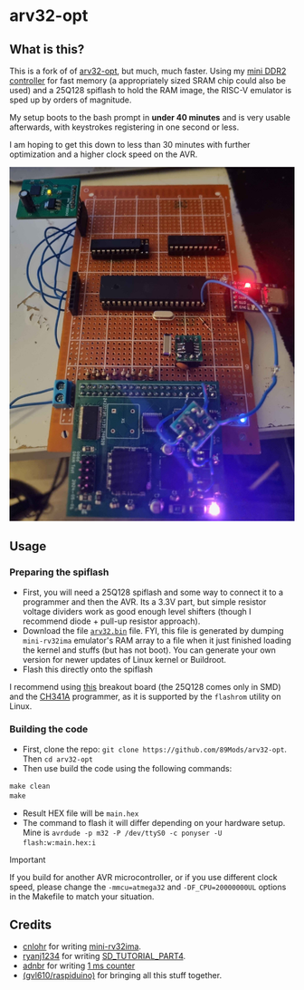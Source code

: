 # arv32-opt

## What is this?
This is a fork of of [arv32-opt](https://github.com/raspiduino/arv32-opt), but much, much faster. Using my [mini DDR2 controller](https://github.com/89Mods/mini-ddr2) for fast memory (a appropriately sized SRAM chip could also be used) and a 25Q128 spiflash to hold the RAM image, the RISC-V emulator is sped up by orders of magnitude.

My setup boots to the bash prompt in **under 40 minutes** and is very usable afterwards, with keystrokes registering in one second or less.

I am hoping to get this down to less than 30 minutes with further optimization and a higher clock speed on the AVR.

![](board.jpg)

## Usage
### Preparing the spiflash
- First, you will need a 25Q128 spiflash and some way to connect it to a programmer and then the AVR. Its a 3.3V part, but simple resistor voltage dividers work as good enough level shifters (though I recommend diode + pull-up resistor approach).
- Download the file [`arv32.bin`](https://github.com/raspiduino/arv32-opt/raw/main/rv32.bin) file. FYI, this file is generated by dumping `mini-rv32ima` emulator's RAM array to a file when it just finished loading the kernel and stuffs (but has not boot). You can generate your own version for newer updates of Linux kernel or Buildroot.
- Flash this directly onto the spiflash

I recommend using [this](https://protosupplies.com/product/pcb-smd-soic-8-msop-8-tssop-8-to-dip-adapter5-pack/) breakout board (the 25Q128 comes only in SMD) and the [CH341A](https://www.amazon.com/Programmer-Module-CH341A-Burner-5V-3-3V/dp/B07PFCJ8G9) programmer, as it is supported by the `flashrom` utility on Linux.

### Building the code
- First, clone the repo: `git clone https://github.com/89Mods/arv32-opt`. Then `cd arv32-opt`
- Then use build the code using the following commands:
```cmd
make clean
make
```
- Result HEX file will be `main.hex`
- The command to flash it will differ depending on your hardware setup. Mine is `avrdude -p m32 -P /dev/ttyS0 -c ponyser -U flash:w:main.hex:i`

> [!IMPORTANT]  
> If you build for another AVR microcontroller, or if you use different clock speed, please change the `-mmcu=atmega32` and `-DF_CPU=20000000UL` options in the Makefile to match your situation.

## Credits
- [cnlohr](https://github.com/cnlohr) for writing [mini-rv32ima](https://github.com/cnlohr/mini-rv32ima/).
- [ryanj1234](https://github.com/ryanj1234) for writing [SD_TUTORIAL_PART4](https://github.com/ryanj1234/SD_TUTORIAL_PART4).
- [adnbr](https://github.com/adnbr/) for writing [1 ms counter](https://gist.github.com/adnbr/2439125)
- [(gvl610/raspiduino)](https://github.com/raspiduino) for bringing all this stuff together.
